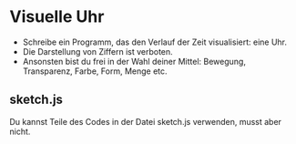 # Visuelle Uhr

- Schreibe ein Programm, das den Verlauf der Zeit visualisiert: eine Uhr.
- Die Darstellung von Ziffern ist verboten.
- Ansonsten bist du frei in der Wahl deiner Mittel: Bewegung, Transparenz, Farbe, Form, Menge etc.

## sketch.js

Du kannst Teile des Codes in der Datei sketch.js verwenden, musst aber nicht.
